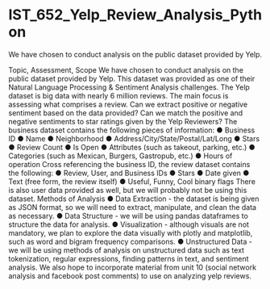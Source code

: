 # IST_652_Yelp_Review_Analysis_Python
We have chosen to conduct analysis on the public dataset provided by Yelp.

Topic, Assessment, Scope
We have chosen to conduct analysis on the public dataset provided by Yelp. This dataset was
provided as one of their Natural Language Processing & Sentiment Analysis challenges. The
Yelp dataset is big data with nearly 6 million reviews. The main focus is assessing what
comprises a review. Can we extract positive or negative sentiment based on the data provided?
Can we match the positive and negative sentiments to star ratings given by the Yelp Reviewers?
 The business dataset contains the following pieces of information:
    ● Business ID
    ● Name
    ● Neighborhood
    ● Address/City/State/Postal/Lat/Long
    ● Stars
    ● Review Count
    ● Is Open
    ● Attributes (such as takeout, parking, etc.)
    ● Categories (such as Mexican, Burgers, Gastropub, etc.)
    ● Hours of operation
Cross referencing the business ID, the review dataset contains the following:
  ● Review, User, and Business IDs
  ● Stars
  ● Date given
  ● Text (free form, the review itself)
  ● Useful, Funny, Cool binary flags
There is also user data provided as well, but we will probably not be using this dataset.
Methods of Analysis
  ● Data Extraction - the dataset is being given as JSON format, so we will need to extract,
  manipulate, and clean the data as necessary.
  ● Data Structure - we will be using pandas dataframes to structure the data for analysis.
  ● Visualization - although visuals are not mandatory, we plan to explore the data visually
  with plotly and matplotlib, such as word and bigram frequency comparisons.
  ● Unstructured Data - we will be using methods of analysis on unstructured data such as
  text tokenization, regular expressions, finding patterns in text, and sentiment analysis.
  We also hope to incorporate material from unit 10 (social network analysis and facebook
  post comments) to use on analyzing yelp reviews.
